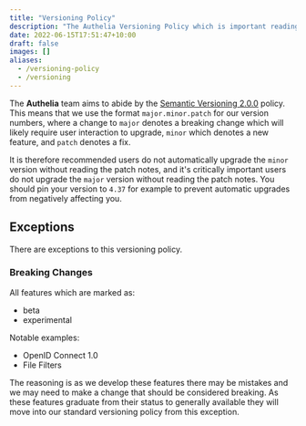 ```yaml
---
title: "Versioning Policy"
description: "The Authelia Versioning Policy which is important reading for administrators"
date: 2022-06-15T17:51:47+10:00
draft: false
images: []
aliases:
  - /versioning-policy
  - /versioning
---
```


The __Authelia__ team aims to abide by the [Semantic Versioning 2.0.0](https://semver.org/spec/v2.0.0.html) policy. This
means that we use the format `major.minor.patch` for our version numbers, where a change to `major` denotes a breaking
change which will likely require user interaction to upgrade, `minor` which denotes a new feature, and `patch` denotes a
fix.

It is therefore recommended users do not automatically upgrade the `minor` version without reading the patch notes, and
it's critically important users do not upgrade the `major` version without reading the patch notes. You should pin your
version to `4.37` for example to prevent automatic upgrades from negatively affecting you.

## Exceptions

There are exceptions to this versioning policy.

### Breaking Changes

All features which are marked as:

- beta
- experimental

Notable examples:

- OpenID Connect 1.0
- File Filters

The reasoning is as we develop these features there may be mistakes and we may need to make a change that should be
considered breaking. As these features graduate from their status to generally available they will move into our
standard versioning policy from this exception.
